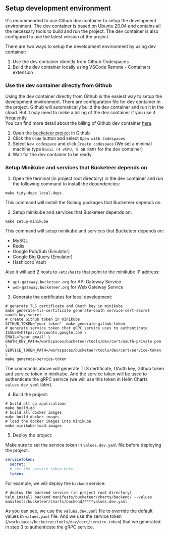 ## Setup development environment

It's recommended to use Github dev container to setup the development environment.
The dev container is based on Ubuntu 20.04 and contains all the necessary tools to build and run the project.
The dev container is also configured to use the latest version of the project.

There are two ways to setup the development environment by using dev container:

1. Use the dev container directly from Github Codespaces
2. Build the dev container locally using VSCode Remote - Containers extension

### Use the dev container directly from Github

Using the dev container directly from Github is the easiest way to setup the development environment. There are
configuration file for dev container in the project. Github will automatically build the dev container and run it in the
cloud.
But it may need to make a billing of the dev container if you use it frequently. \
You can find more detail about the billing of Github dev
container [here](https://docs.github.com/en/github/developing-online-with-codespaces/about-billing-for-codespaces).

1. Open the [bucketeer project](https://github.com/bucketeer-io/bucketeer) in Github
2. Click the `Code` button and select `Open with Codespaces`
3. Select `New codespace` and click `Create codespace` (We set a minimal machine type `Basic (4 vCPU, 8 GB RAM)` for the
   dev container)
4. Wait for the dev container to be ready

### Setup Minikube and services that Bucketeer depends on

1. Open the terminal (in project root directory) in the dev container and run the following command to install the
   dependencies:

```shell
make tidy-deps local-deps
```

This command will install the Golang packages that Bucketeer depends on.

2. Setup minikube and services that Bucketeer depends on:

```shell
make setup-minikube
```

This command will setup minikube and services that Bucketeer depends on:

* MySQL
* Redis
* Google Pub/Sub (Emulator)
* Google Big Query (Emulator)
* Hashicorp Vault

Also it will add 2 hosts to `/etc/hosts` that point to the minikube IP address:

* `api-gateway.bucketeer.org` for API Gateway Service
* `web-gateway.bucketeer.org` for Web Gateway Service


3. Generate the certificates for local development:

```shell
# generate TLS certificate and OAuth key in minikube
make generate-tls-certificate generate-oauth service-cert-secret oauth-key-secret
# create Github token in minikube
GITHUB_TOKEN="your token"  make generate-github-token
# generate service token that gRPC service uses to authenticate
ISSUER=https://accounts.google.com \
EMAIL="your email" \
OAUTH_KEY_PATH=/workspaces/bucketeer/tools/dev/cert/oauth-private.pem \
SERVICE_TOKEN_PATH=/workspaces/bucketeer/tools/dev/cert/service-token \
make generate-service-token
```

The commands above will generate TLS certificate, OAuth key, Github token and service token in minikube. And the service
token will be used to authenticate the gRPC service (we will use this token in Helm Charts `values.dev.yaml` later).

4. Build the project:

```shell
# build all go applications
make build-go
# build all docker images
make build-docker-images
# load the docker images into minikube
make minikube-load-images
```

5. Deploy the project:

Make sure to set the service token in `values.dev.yaml` file before deploying the project.

```yaml
serviceToken:
  secret:
  # set the service token here     
  token:
```

For example, we will deploy the `backend` service:

```shell
# deploy the backend service (in project root directory)
helm install backend manifests/bucketeer/charts/backend/ --values manifests/bucketeer/charts/backend/****values.dev.yaml
```

As you can see, we use the `values.dev.yaml` file to override the default values in `values.yaml` file. And we use the
service token (`/workspaces/bucketeer/tools/dev/cert/service-token`) that we generated in step 3 to authenticate the
gRPC service.
